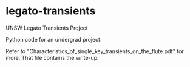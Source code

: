 # legato-transients
UNSW Legato Transients Project

Python code for an undergrad project.

Refer to "Characteristics_of_single_key_transients_on_the_flute.pdf" for more. That file contains the write-up.
